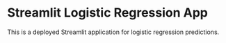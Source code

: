 # Streamlit Logistic Regression App

This is a deployed Streamlit application for logistic regression predictions.

